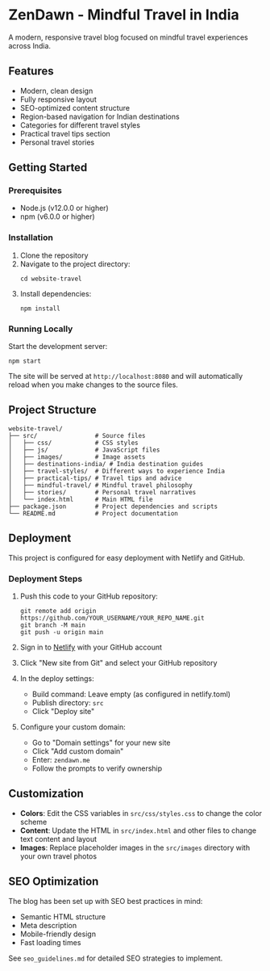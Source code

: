 # ZenDawn - Mindful Travel in India

A modern, responsive travel blog focused on mindful travel experiences across India.

## Features

- Modern, clean design
- Fully responsive layout
- SEO-optimized content structure
- Region-based navigation for Indian destinations
- Categories for different travel styles
- Practical travel tips section
- Personal travel stories

## Getting Started

### Prerequisites

- Node.js (v12.0.0 or higher)
- npm (v6.0.0 or higher)

### Installation

1. Clone the repository
2. Navigate to the project directory:
   ```
   cd website-travel
   ```
3. Install dependencies:
   ```
   npm install
   ```

### Running Locally

Start the development server:
```
npm start
```

The site will be served at `http://localhost:8080` and will automatically reload when you make changes to the source files.

## Project Structure

```
website-travel/
├── src/                # Source files
│   ├── css/            # CSS styles
│   ├── js/             # JavaScript files
│   ├── images/         # Image assets
│   ├── destinations-india/ # India destination guides
│   ├── travel-styles/  # Different ways to experience India
│   ├── practical-tips/ # Travel tips and advice
│   ├── mindful-travel/ # Mindful travel philosophy
│   ├── stories/        # Personal travel narratives
│   └── index.html      # Main HTML file
├── package.json        # Project dependencies and scripts
└── README.md           # Project documentation
```

## Deployment

This project is configured for easy deployment with Netlify and GitHub.

### Deployment Steps

1. Push this code to your GitHub repository:
   ```
   git remote add origin https://github.com/YOUR_USERNAME/YOUR_REPO_NAME.git
   git branch -M main
   git push -u origin main
   ```

2. Sign in to [Netlify](https://app.netlify.com/) with your GitHub account
3. Click "New site from Git" and select your GitHub repository
4. In the deploy settings:
   - Build command: Leave empty (as configured in netlify.toml)
   - Publish directory: `src`
   - Click "Deploy site"

5. Configure your custom domain:
   - Go to "Domain settings" for your new site
   - Click "Add custom domain"
   - Enter: `zendawn.me`
   - Follow the prompts to verify ownership

## Customization

- **Colors**: Edit the CSS variables in `src/css/styles.css` to change the color scheme
- **Content**: Update the HTML in `src/index.html` and other files to change text content and layout
- **Images**: Replace placeholder images in the `src/images` directory with your own travel photos

## SEO Optimization

The blog has been set up with SEO best practices in mind:
- Semantic HTML structure
- Meta description
- Mobile-friendly design
- Fast loading times

See `seo_guidelines.md` for detailed SEO strategies to implement. 